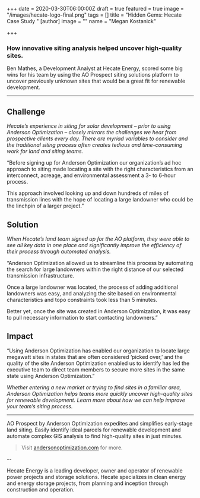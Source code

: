 +++
date = 2020-03-30T06:00:00Z
draft = true
featured = true
image = "/images/hecate-logo-final.png"
tags = []
title = "Hidden Gems: Hecate Case Study "
[author]
image = ""
name = "Megan Kostanick"

+++
### How innovative siting analysis helped uncover high-quality sites.

Ben Mathes, a Development Analyst at Hecate Energy, scored some big wins for his team by using the AO Prospect siting solutions platform to uncover previously unknown sites that would be a great fit for renewable development.

***

## **Challenge**

_Hecate’s experience in siting for solar development – prior to using Anderson Optimization – closely mirrors the challenges we hear from prospective clients every day. There are myriad variables to consider and the traditional siting process often creates tedious and time-consuming work for land and siting teams._ 

“Before signing up for Anderson Optimization our organization’s ad hoc approach to siting made locating a site with the right characteristics from an interconnect, acreage, and environmental assessment a 3- to 6-hour process. 

This approach involved looking up and down hundreds of miles of transmission lines with the hope of locating a large landowner who could be the linchpin of a larger project.”

## **Solution**

_When Hecate’s land team signed up for the AO platform, they were able to see all key data in one place and significantly improve the efficiency of their process through automated analysis._ 

“Anderson Optimization allowed us to streamline this process by automating the search for large landowners within the right distance of our selected transmission infrastructure. 

Once a large landowner was located, the process of adding additional landowners was easy, and analyzing the site based on environmental characteristics and topo constraints took less than 5 minutes.

Better yet, once the site was created in Anderson Optimization, it was easy to pull necessary information to start contacting landowners.”

## **Impact**

“Using Anderson Optimization has enabled our organization to locate large megawatt sites in states that are often considered ‘picked over,’ and the quality of the site Anderson Optimization enabled us to identify has led the executive team to direct team members to secure more sites in the same state using Anderson Optimization.” 

_Whether entering a new market or trying to find sites in a familiar area, Anderson Optimization helps teams more quickly uncover high-quality sites for renewable development. Learn more about how we can help improve your team’s siting process._

***

AO Prospect by Anderson Optimization expedites and simplifies early-stage land siting. Easily identify ideal parcels for renewable development and automate complex GIS analysis to find high-quality sites in just minutes.

> Visit [andersonoptimization.com]() for more.

\--

Hecate Energy is a leading developer, owner and operator of renewable power projects and storage solutions. Hecate specializes in clean energy and energy storage projects, from planning and inception through construction and operation.